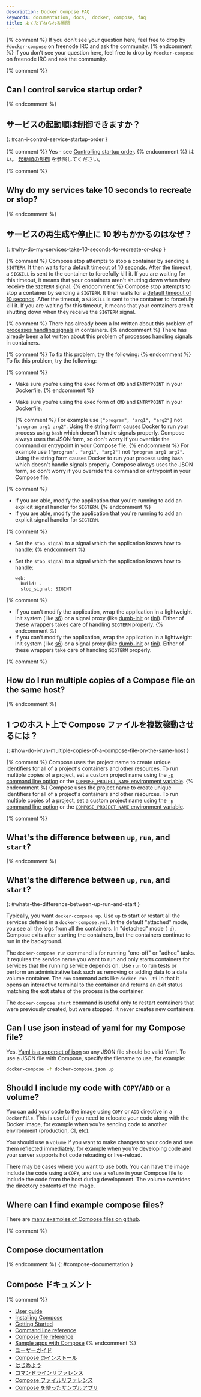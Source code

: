 ```yaml
---
description: Docker Compose FAQ
keywords: documentation, docs,  docker, compose, faq
title: よくたずねられる質問
---
```


{% comment %}
If you don’t see your question here, feel free to drop by `#docker-compose` on
freenode IRC and ask the community.
{% endcomment %}
If you don’t see your question here, feel free to drop by `#docker-compose` on
freenode IRC and ask the community.


{% comment %}
## Can I control service startup order?
{% endcomment %}
## サービスの起動順は制御できますか？
{: #can-i-control-service-startup-order }

{% comment %}
Yes - see [Controlling startup order](startup-order.md).
{% endcomment %}
はい。
[起動順の制御](startup-order.md) を参照してください。


{% comment %}
## Why do my services take 10 seconds to recreate or stop?
{% endcomment %}
## サービスの再生成や停止に 10 秒もかかるのはなぜ？
{: #why-do-my-services-take-10-seconds-to-recreate-or-stop }

{% comment %}
Compose stop attempts to stop a container by sending a `SIGTERM`. It then waits
for a [default timeout of 10 seconds](reference/stop.md).  After the timeout,
a `SIGKILL` is sent to the container to forcefully kill it.  If you
are waiting for this timeout, it means that your containers aren't shutting down
when they receive the `SIGTERM` signal.
{% endcomment %}
Compose stop attempts to stop a container by sending a `SIGTERM`. It then waits
for a [default timeout of 10 seconds](reference/stop.md).  After the timeout,
a `SIGKILL` is sent to the container to forcefully kill it.  If you
are waiting for this timeout, it means that your containers aren't shutting down
when they receive the `SIGTERM` signal.

{% comment %}
There has already been a lot written about this problem of
[processes handling signals](https://medium.com/@gchudnov/trapping-signals-in-docker-containers-7a57fdda7d86)
in containers.
{% endcomment %}
There has already been a lot written about this problem of
[processes handling signals](https://medium.com/@gchudnov/trapping-signals-in-docker-containers-7a57fdda7d86)
in containers.

{% comment %}
To fix this problem, try the following:
{% endcomment %}
To fix this problem, try the following:

{% comment %}
* Make sure you're using the exec form of `CMD` and `ENTRYPOINT`
in your Dockerfile.
{% endcomment %}
* Make sure you're using the exec form of `CMD` and `ENTRYPOINT`
in your Dockerfile.

  {% comment %}
  For example use `["program", "arg1", "arg2"]` not `"program arg1 arg2"`.
  Using the string form causes Docker to run your process using `bash` which
  doesn't handle signals properly. Compose always uses the JSON form, so don't
  worry if you override the command or entrypoint in your Compose file.
  {% endcomment %}
  For example use `["program", "arg1", "arg2"]` not `"program arg1 arg2"`.
  Using the string form causes Docker to run your process using `bash` which
  doesn't handle signals properly. Compose always uses the JSON form, so don't
  worry if you override the command or entrypoint in your Compose file.

{% comment %}
* If you are able, modify the application that you're running to
add an explicit signal handler for `SIGTERM`.
{% endcomment %}
* If you are able, modify the application that you're running to
add an explicit signal handler for `SIGTERM`.

{% comment %}
* Set the `stop_signal` to a signal which the application knows how to handle:
{% endcomment %}
* Set the `stop_signal` to a signal which the application knows how to handle:

      web:
        build: .
        stop_signal: SIGINT

{% comment %}
* If you can't modify the application, wrap the application in a lightweight init
system (like [s6](http://skarnet.org/software/s6/)) or a signal proxy (like
[dumb-init](https://github.com/Yelp/dumb-init) or
[tini](https://github.com/krallin/tini)).  Either of these wrappers takes care of
handling `SIGTERM` properly.
{% endcomment %}
* If you can't modify the application, wrap the application in a lightweight init
system (like [s6](http://skarnet.org/software/s6/)) or a signal proxy (like
[dumb-init](https://github.com/Yelp/dumb-init) or
[tini](https://github.com/krallin/tini)).  Either of these wrappers take care of
handling `SIGTERM` properly.

{% comment %}
## How do I run multiple copies of a Compose file on the same host?
{% endcomment %}
## 1 つのホスト上で Compose ファイルを複数稼動させるには？
{: #how-do-i-run-multiple-copies-of-a-compose-file-on-the-same-host }

{% comment %}
Compose uses the project name to create unique identifiers for all of a
project's  containers and other resources. To run multiple copies of a project,
set a custom project name using the [`-p` command line option](reference/overview.md)
or the [`COMPOSE_PROJECT_NAME` environment variable](reference/envvars.md#compose_project_name).
{% endcomment %}
Compose uses the project name to create unique identifiers for all of a
project's  containers and other resources. To run multiple copies of a project,
set a custom project name using the [`-p` command line option](reference/overview.md)
or the [`COMPOSE_PROJECT_NAME` environment variable](reference/envvars.md#compose_project_name).

{% comment %}
## What's the difference between `up`, `run`, and `start`?
{% endcomment %}
## What's the difference between `up`, `run`, and `start`?
{: #whats-the-difference-between-up-run-and-start }

Typically, you want `docker-compose up`. Use `up` to start or restart all the
services defined in a `docker-compose.yml`. In the default "attached"
mode, you see all the logs from all the containers. In "detached" mode (`-d`),
Compose exits after starting the containers, but the containers continue to run
in the background.

The `docker-compose run` command is for running "one-off" or "adhoc" tasks. It
requires the service name you want to run and only starts containers for services
that the running service depends on. Use `run` to run tests or perform
an administrative task such as removing or adding data to a data volume
container. The `run` command acts like `docker run -ti` in that it opens an
interactive terminal to the container and returns an exit status matching the
exit status of the process in the container.

The `docker-compose start` command is useful only to restart containers
that were previously created, but were stopped. It never creates new
containers.

## Can I use json instead of yaml for my Compose file?

Yes. [Yaml is a superset of json](http://stackoverflow.com/a/1729545/444646) so
any JSON file should be valid Yaml.  To use a JSON file with Compose,
specify the filename to use, for example:

```bash
docker-compose -f docker-compose.json up
```

## Should I include my code with `COPY`/`ADD` or a volume?

You can add your code to the image using `COPY` or `ADD` directive in a
`Dockerfile`.  This is useful if you need to relocate your code along with the
Docker image, for example when you're sending code to another environment
(production, CI, etc).

You should use a `volume` if you want to make changes to your code and see them
reflected immediately, for example when you're developing code and your server
supports hot code reloading or live-reload.

There may be cases where you want to use both. You can have the image
include the code using a `COPY`, and use a `volume` in your Compose file to
include the code from the host during development. The volume overrides
the directory contents of the image.

## Where can I find example compose files?

There are [many examples of Compose files on
github](https://github.com/search?q=in%3Apath+docker-compose.yml+extension%3Ayml&type=Code).


{% comment %}
## Compose documentation
{% endcomment %}
{: #compose-documentation }
## Compose ドキュメント

{% comment %}
- [User guide](index.md)
- [Installing Compose](install.md)
- [Getting Started](gettingstarted.md)
- [Command line reference](reference/index.md)
- [Compose file reference](compose-file/index.md)
- [Sample apps with Compose](samples-for-compose.md)
{% endcomment %}
- [ユーザーガイド](index.md)
- [Compose のインストール](install.md)
- [はじめよう](gettingstarted.md)
- [コマンドラインリファレンス](reference/index.md)
- [Compose ファイルリファレンス](compose-file/index.md)
- [Compose を使ったサンプルアプリ](samples-for-compose.md)
